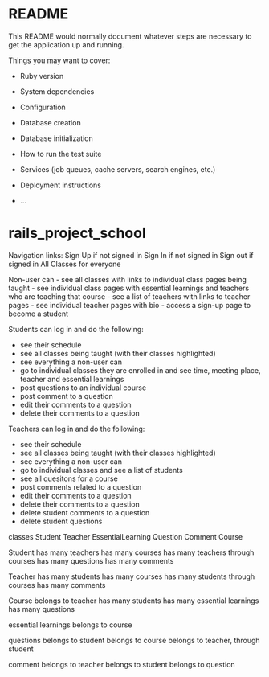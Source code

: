 # README

This README would normally document whatever steps are necessary to get the
application up and running.

Things you may want to cover:

* Ruby version

* System dependencies

* Configuration

* Database creation

* Database initialization

* How to run the test suite

* Services (job queues, cache servers, search engines, etc.)

* Deployment instructions

* ...
# rails_project_school
Navigation links:
Sign Up if not signed in
Sign In if not signed in
Sign out if signed in
All Classes for everyone



Non-user can
    - see all classes with links to individual class pages being taught
    - see individual class pages with essential learnings and teachers who are teaching that course
    - see a list of teachers with links to teacher pages
    - see individual teacher pages with bio
    - access a sign-up page to become a student
    
Students can log in and do the following:
 - see their schedule
 - see all classes being taught (with their classes highlighted)
 - see everything a non-user can
 - go to individual classes they are enrolled in and see time, meeting place, teacher and essential learnings
 - post questions to an individual course
 - post comment to a question
 - edit their comments to a question
 - delete their comments to a question
 
Teachers can log in and do the following:
 - see their schedule
 - see all classes being taught (with their classes highlighted)
 - see everything a non-user can
 - go to individual classes and see a list of students
 - see all quesitons for a course
 - post comments related to a question
 - edit their comments to a question
 - delete their comments to a question
 - delete student comments to a question
 - delete student questions


classes
Student
Teacher
EssentialLearning
Question
Comment
Course



Student
has many teachers
has many courses
has many teachers through courses
has many questions
has many comments

Teacher
has many students
has many courses
has many students through courses
has many comments

Course
belongs to teacher
has many students
has many essential learnings
has many questions

essential learnings
belongs to course

questions
belongs to student
belongs to course
belongs to teacher, through student

comment
belongs to teacher
belongs to student
belongs to question


